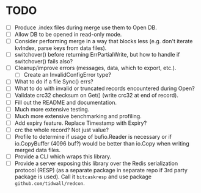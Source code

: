 # TODO

* [ ] Produce .index files during merge use them to Open DB.
* [ ] Allow DB to be opened in read-only mode.
* [ ] Consider performing merge in a way that blocks less (e.g. don't iterate kvIndex, parse keys from data files).
* [ ] switchover() before returning ErrPartialWrite, but how to handle if switchover() fails also?
* [ ] Cleanup/improve errors (messages, data, which to export, etc.).
    * [ ] Create an InvalidConfigError type?
* [ ] What to do if a file Sync() errs?
* [ ] What to do with invalid or truncated records encountered during Open?
* [ ] Validate crc32 checksum on Get() (write crc32 at end of record).
* [ ] Fill out the README and documentation.
* [ ] Much more extensive testing.
* [ ] Much more extensive benchmarking and profiling.
* [ ] Add expiry feature. Replace Timestamp with Expiry?
* [ ] crc the whole record? Not just value?
* [ ] Profile to determine if usage of bufio.Reader is necessary or if io.CopyBuffer (4096 buf?) would be better than io.Copy when writing merged data files.
* [ ] Provide a CLI which wraps this library.
* [ ] Provide a server exposing this library over the Redis serialization protocol (RESP) (as a separate package in separate repo if 3rd party package is used). Call it `bitcaskresp` and use package `github.com/tidwall/redcon`.